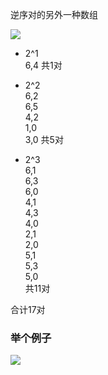 逆序对的另外一种数组

![](http://pic.zaqbest.com/i/2022/05/23/628af26ac295f.png)

- 2^1  
6,4
共1对

- 2^2  
6,2  
6,5  
4,2  
1,0  
3,0
共5对

- 2^3  
6,1  
6,3  
6,0  
4,1  
4,3  
4,0  
2,1  
2,0  
5,1  
5,3  
5,0  
共11对

合计17对

### 举个例子
![](http://pic.zaqbest.com/i/2022/06/10/62a2ac87327ec.jpg)